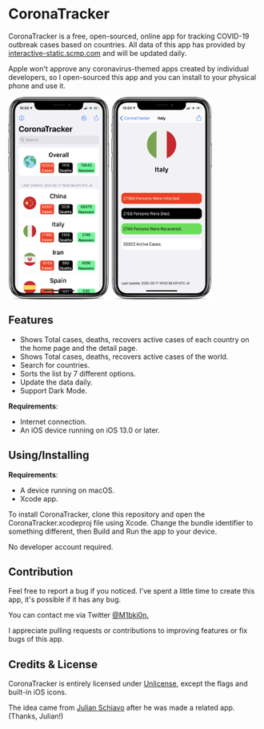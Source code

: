 # CoronaTracker

CoronaTracker is a free, open-sourced, online app for tracking COVID-19 outbreak cases based on countries. All data of this app has provided by [interactive-static.scmp.com](https://interactive-static.scmp.com) and will be updated daily.

Apple won't approve any coronavirus-themed apps created by individual developers, so I open-sourced this app and you can install to your physical phone and use it.

<img src="Documentation/1.png" align="center" width="40%"></img>
<img src="Documentation/2.png" align="center" width="40%"></img>

## Features

- Shows Total cases, deaths, recovers active cases of each country on the home page and the detail page.
- Shows Total cases, deaths, recovers active cases of the world.
- Search for countries.
- Sorts the list by 7 different options.
- Update the data daily.
- Support Dark Mode.

**Requirements**:
- Internet connection.
- An iOS device running on iOS 13.0 or later.

## Using/Installing

**Requirements**:
- A device running on macOS.
- Xcode app.

To install CoronaTracker, clone this repository and open the CoronaTracker.xcodeproj file using Xcode. Change the bundle identifier to something different, then Build and Run the app to your device. 

No developer account required.

## Contribution

Feel free to report a bug if you noticed. I've spent a little time to create this app, it's possible if it has any bug.

You can contact me via Twitter [@M1bki0n.](https://twitter.com/M1bki0n)

I appreciate pulling requests or contributions to improving features or fix bugs of this app.

## Credits & License

CoronaTracker is entirely licensed under [Unlicense](Documentation/License), except the flags and built-in iOS icons.

The idea came from [Julian Schiavo](https://twitter.com/_julianschiavo) after he was made a related app. (Thanks, Julian!)
